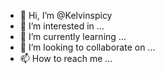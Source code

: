 - 👋 Hi, I’m @Kelvinspicy
- 👀 I’m interested in ...
- 🌱 I’m currently learning ...
- 💞️ I’m looking to collaborate on ...
- 📫 How to reach me ...

<!---
Kelvinspicy/Kelvinspicy is a ✨ special ✨ repository because its `README.md` (this file) appears on your GitHub profile.
You can click the Preview link to take a look at your changes.
--->
